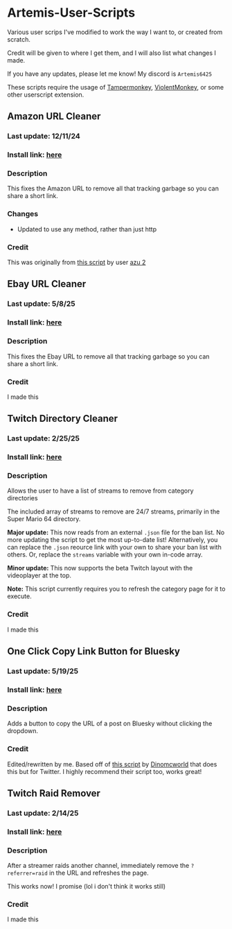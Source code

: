 # Artemis-User-Scripts
Various user scrips I've modified to work the way I want to, or created from scratch.

Credit will be given to where I get them, and I will also list what changes I made.

If you have any updates, please let me know! My discord is `Artemis6425`

These scripts require the usage of [Tampermonkey](https://www.tampermonkey.net/), [ViolentMonkey](https://violentmonkey.github.io/), or some other userscript extension.


## Amazon URL Cleaner
### Last update: 12/11/24
### Install link: [here](https://github.com/Artemis6425/Artemis-User-Scripts/raw/refs/heads/main/scripts/Amazon%20URL%20Cleaner.user.js)
### Description
This fixes the Amazon URL to remove all that tracking garbage so you can share a short link.
### Changes
- Updated to use any method, rather than just http
### Credit
This was originally from [this script](https://greasyfork.org/en/scripts/1162-amazon-url-cleaner) by user [azu 2](https://greasyfork.org/en/users/124-azu-2)


## Ebay URL Cleaner
### Last update: 5/8/25
### Install link: [here](https://raw.githubusercontent.com/Artemis6425/Artemis-User-Scripts/refs/heads/main/scripts/Ebay%20URL%20Cleaner.user.js)
### Description
This fixes the Ebay URL to remove all that tracking garbage so you can share a short link.
### Credit
I made this


## Twitch Directory Cleaner
### Last update: 2/25/25
### Install link: [here](https://github.com/Artemis6425/Artemis-User-Scripts/raw/refs/heads/main/scripts/Twitch%20Directory%20Cleaner.user.js)
### Description
Allows the user to have a list of streams to remove from category directories

The included array of streams to remove are 24/7 streams, primarily in the Super Mario 64 directory.

**Major update:** This now reads from an external `.json` file for the ban list. No more updating the script to get the most up-to-date list! Alternatively, you can replace the `.json` reource link with your own to share your ban list with others. Or, replace the `streams` variable with your own in-code array.

**Minor update:** This now supports the beta Twitch layout with the videoplayer at the top. 

**Note:** This script currently requires you to refresh the category page for it to execute. 
### Credit
I made this


## One Click Copy Link Button for Bluesky
### Last update: 5/19/25
### Install link: [here](https://github.com/Artemis6425/Artemis-User-Scripts/raw/refs/heads/main/scripts/Bluesky%20Copy%20Button.user.js)
### Description
Adds a button to copy the URL of a post on Bluesky without clicking the dropdown.
### Credit
Edited/rewritten by me. Based off of [this script](https://greasyfork.org/en/scripts/482477-one-click-copy-link-button-for-twitter-x) by [Dinomcworld](https://greasyfork.org/en/users/1234841-dinomcworld) that does this but for Twitter.  I highly recommend their script too, works great!


## Twitch Raid Remover
### Last update: 2/14/25
### Install link: [here](https://github.com/Artemis6425/Artemis-User-Scripts/raw/refs/heads/main/scripts/Twitch%20Raid%20Remover.user.js)
### Description
After a streamer raids another channel, immediately remove the `?referrer=raid` in the URL and refreshes the page.

This works now! I promise (lol i don't think it works still)
### Credit
I made this
